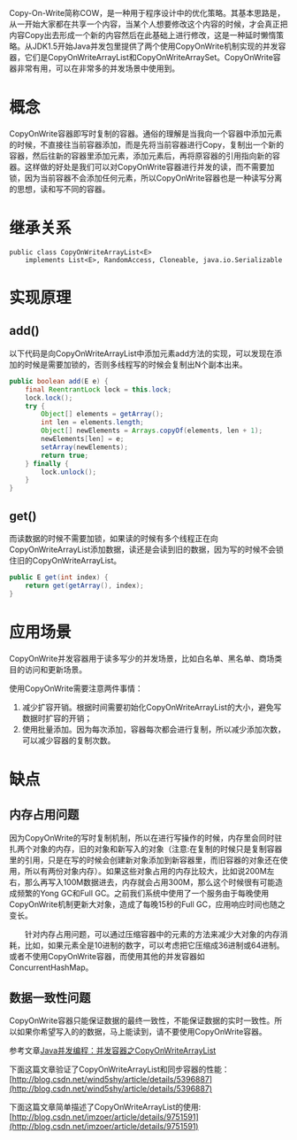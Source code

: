 Copy-On-Write简称COW，是一种用于程序设计中的优化策略。其基本思路是，从一开始大家都在共享一个内容，当某个人想要修改这个内容的时候，才会真正把内容Copy出去形成一个新的内容然后在此基础上进行修改，这是一种延时懒惰策略。从JDK1.5开始Java并发包里提供了两个使用CopyOnWrite机制实现的并发容器，它们是CopyOnWriteArrayList和CopyOnWriteArraySet。CopyOnWrite容器非常有用，可以在非常多的并发场景中使用到。

# 概念

CopyOnWrite容器即写时复制的容器。通俗的理解是当我向一个容器中添加元素的时候，不直接往当前容器添加，而是先将当前容器进行Copy，复制出一个新的容器，然后往新的容器里添加元素，添加元素后，再将原容器的引用指向新的容器。这样做的好处是我们可以对CopyOnWrite容器进行并发的读，而不需要加锁，因为当前容器不会添加任何元素，所以CopyOnWrite容器也是一种读写分离的思想，读和写不同的容器。

# 继承关系

```
public class CopyOnWriteArrayList<E>
    implements List<E>, RandomAccess, Cloneable, java.io.Serializable
```

# 实现原理

## add()

以下代码是向CopyOnWriteArrayList中添加元素add方法的实现，可以发现在添加的时候是需要加锁的，否则多线程写的时候会复制出N个副本出来。

```Java
public boolean add(E e) {
	final ReentrantLock lock = this.lock;
	lock.lock();
	try {
		Object[] elements = getArray();
		int len = elements.length;
		Object[] newElements = Arrays.copyOf(elements, len + 1);
		newElements[len] = e;
		setArray(newElements);
		return true;
	} finally {
		lock.unlock();
	}
}
```
## get()

而读数据的时候不需要加锁，如果读的时候有多个线程正在向CopyOnWriteArrayList添加数据，读还是会读到旧的数据，因为写的时候不会锁住旧的CopyOnWriteArrayList。

```Java
public E get(int index) {
	return get(getArray(), index);
}
```

# 应用场景

CopyOnWrite并发容器用于读多写少的并发场景，比如白名单、黑名单、商场类目的访问和更新场景。

使用CopyOnWrite需要注意两件事情：
1. 减少扩容开销。根据时间需要初始化CopyOnWriteArrayList的大小，避免写数据时扩容的开销；
2. 使用批量添加。因为每次添加，容器每次都会进行复制，所以减少添加次数，可以减少容器的复制次数。

# 缺点

## 内存占用问题

因为CopyOnWrite的写时复制机制，所以在进行写操作的时候，内存里会同时驻扎两个对象的内存，旧的对象和新写入的对象（注意:在复制的时候只是复制容器里的引用，只是在写的时候会创建新对象添加到新容器里，而旧容器的对象还在使用，所以有两份对象内存）。如果这些对象占用的内存比较大，比如说200M左右，那么再写入100M数据进去，内存就会占用300M，那么这个时候很有可能造成频繁的Yong GC和Full GC。之前我们系统中使用了一个服务由于每晚使用CopyOnWrite机制更新大对象，造成了每晚15秒的Full GC，应用响应时间也随之变长。

　　针对内存占用问题，可以通过压缩容器中的元素的方法来减少大对象的内存消耗，比如，如果元素全是10进制的数字，可以考虑把它压缩成36进制或64进制。或者不使用CopyOnWrite容器，而使用其他的并发容器如ConcurrentHashMap。

## 数据一致性问题

CopyOnWrite容器只能保证数据的最终一致性，不能保证数据的实时一致性。所以如果你希望写入的的数据，马上能读到，请不要使用CopyOnWrite容器。

参考文章[Java并发编程：并发容器之CopyOnWriteArrayList](http://www.cnblogs.com/dolphin0520/p/3938914.html)

下面这篇文章验证了CopyOnWriteArrayList和同步容器的性能：
[http://blog.csdn.net/wind5shy/article/details/5396887](http://blog.csdn.net/wind5shy/article/details/5396887)

下面这篇文章简单描述了CopyOnWriteArrayList的使用:
[http://blog.csdn.net/imzoer/article/details/9751591](http://blog.csdn.net/imzoer/article/details/9751591)

